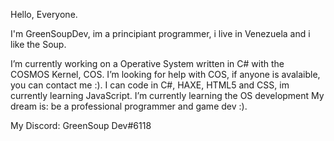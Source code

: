 Hello, Everyone.

I'm GreenSoupDev, im a principiant programmer, i live in Venezuela and i like the Soup.

I’m currently working on a Operative System written in C# with the COSMOS Kernel, COS.
I’m looking for help with COS, if anyone is avalaible, you can contact me :).
I can code in C#, HAXE, HTML5 and CSS, im currently learning JavaScript.
I’m currently learning the OS development
My dream is: be a professional programmer and game dev :).

My Discord: GreenSoup Dev#6118

